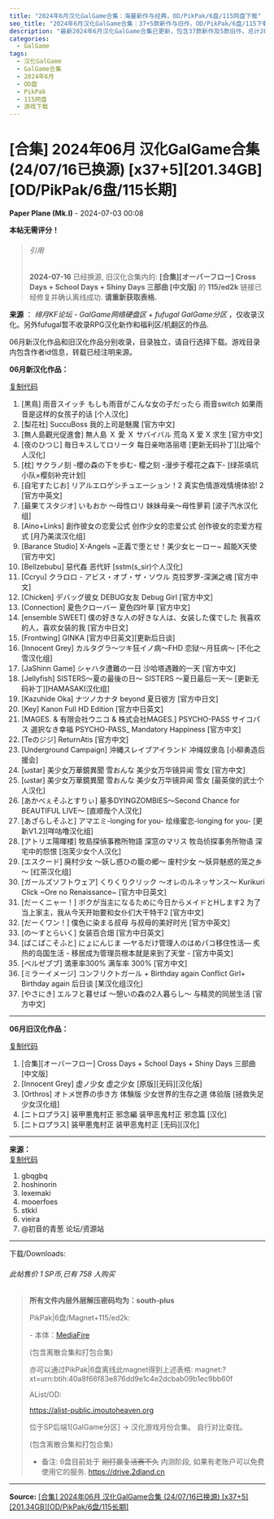 ```yaml
---
title: "2024年6月汉化GalGame合集：海量新作与经典，OD/PikPak/6盘/115网盘下载"
seo_title: "2024年6月汉化GalGame合集：37+5款新作与旧作，OD/PikPak/6盘/115下载"
description: "最新2024年6月汉化GalGame合集已更新，包含37款新作及5款旧作，总计201.34GB。提供OD、PikPak、6盘、115网盘等多种下载方式，方便玩家一站式获取心仪游戏。"
categories:
  - GalGame
tags:
  - 汉化GalGame
  - GalGame合集
  - 2024年6月
  - OD盘
  - PikPak
  - 115网盘
  - 游戏下载
---
```


# [合集] 2024年06月 汉化GalGame合集 (24/07/16已换源) [x37+5][201.34GB][OD/PikPak/6盘/115长期]

**Paper Plane (Mk.I)** - 2024-07-03 00:08

**本帖无需评分！**  
  
  


> ###### 引用
> 
> **2024-07-16** 已经换源, 旧汉化合集内的: **[合集][オーバーフロー] Cross Days + School Days + Shiny Days 三部曲 [中文版]** 的 **115/ed2k** 链接已经修复并确认离线成功. **请重新获取表格.**

  
  
  
**来源** ： _绯月KF论坛 - GalGame网络硬盘区_ \+ _fufugal GalGame分区_ ，仅收录汉化。另外fufugal暂不收录RPG汉化新作和福利区/机翻区的作品.  
  
  
  
  
06月新汉化作品和旧汉化作品分别收录，目录独立，请自行选择下载。游戏目录内包含作者id信息，转载已经注明来源。  
  
  
  
  
**06月新汉化作品：**  
  
[复制代码](javascript:)

  1. [黒鳥] 雨音スイッチ もしも雨音がこんな女の子だったら 雨音switch 如果雨音是这样的女孩子的话 [个人汉化]
  2. [梨花社] SuccuBoss 我的上司是魅魔 [官方中文]
  3. [無人島觀光促進會] 無人島 Ｘ 愛 Ｘ サバイバル 荒岛 X 爱 X 求生 [官方中文]
  4. [夜のひつじ] 毎日キスしてロリータ 每日亲吻洛丽塔 [更新无码补丁][比喵个人汉化]
  5. [枕] サクラノ刻 -櫻の森の下を歩む- 樱之刻 -漫步于樱花之森下- [绿茶填坑小队×樱刻补完计划]
  6. [自宅すたじお] リアルエロゲシチュエーション！2 真实色情游戏情境体验! 2 [官方中英文]
  7. [最果てスタジオ] いもおか 〜母性ロリ 妹妹母亲～母性萝莉 [波子汽水汉化组]
  8. [Aino+Links] 創作彼女の恋愛公式 创作少女的恋爱公式 创作彼女的恋爱方程式 [月乃美滨汉化组]
  9. [Barance Studio] X-Angels ~正義で堕とせ！美少女ヒーロー~ 超能X天使 [官方中文]
  10. [Bellzebubu] 惡代姦 恶代奸 [sstm(s_sir)个人汉化]
  11. [Ccryu] クラロロ - アビス・オブ・ザ・ソウル 克拉罗罗-深渊之魂 [官方中文]
  12. [Chicken] デバッグ彼女 DEBUG女友 Debug Girl [官方中文]
  13. [Connection] 夏色クローバー 夏色四叶草 [官方中文]
  14. [ensemble SWEET] 僕の好きな人の好きな人は、女装した僕でした 我喜欢的人，喜欢女装的我 [官方中日文]
  15. [Frontwing] GINKA [官方中日英文][更新后日谈]
  16. [Innocent Grey] カルタグラ～ツキ狂イノ病～FHD 恋狱～月狂病～ [不化之雪汉化组]
  17. [JaShinn Game] シャハタ遭難の一日 沙哈塔遇難的一天 [官方中文]
  18. [Jellyfish] SISTERS～夏の最後の日～ SISTERS ～夏日最后一天～ [更新无码补丁][HAMASAKI汉化组]
  19. [Kazuhide Oka] ナツノカナタ beyond 夏日彼方 [官方中日文]
  20. [Key] Kanon Full HD Edition [官方中日英文]
  21. [MAGES. & 有限会社ウニコ & 株式会社MAGES.] PSYCHO-PASS サイコパス 選択なき幸福 PSYCHO-PASS_ Mandatory Happiness [官方中文]
  22. [Teのジジ] ReturnAtis [官方中文]
  23. [Underground Campaign] 沖縄スレイブアイランド 冲绳奴隶岛 [小柳勇造后援会]
  24. [ωstar] 美少女万華鏡異聞 雪おんな 美少女万华镜异闻 雪女 [官方中文]
  25. [ωstar] 美少女万華鏡異聞 雪おんな 美少女万华镜异闻 雪女 [最英俊的武士个人汉化]
  26. [あかべぇそふとすりぃ] 墓多DYINGZOMBIES～Second Chance for BEAUTIFUL LIVE～ [直顺哉个人汉化]
  27. [あざらしそふと] アマエミ-longing for you- 绘缘蜜恋-longing for you- [更新V1.2][咩咕噜汉化组]
  28. [アトリエ陽暉楼] 牧島探偵事務所物語 深窓のマリス 牧岛侦探事务所物语 深宅中的怨恨 [泡芙少女个人汉化]
  29. [エスクード] 廃村少女 ～妖し惑ひの籠の郷～ 废村少女 ～妖异魅惑的笼之乡～ [红茶汉化组]
  30. [ガールズソフトウェア] くりくりクリック ～オレのルネッサンス～ Kurikuri Click ~Ore no Renaissance~ [官方中日英文]
  31. [だーくニャー！] ボクが当主になるために今日からメイドとHします2 为了当上家主，我从今天开始要和女仆们大干特干2 [官方中文]
  32. [だーくワン！] 僕色に染まる叔母 与叔母的美好时光 [官方中英文]
  33. [の～すとらいく] 女装百合畑 [官方中日英文]
  34. [ぱこぱこそふと] にょにんじま ―ヤるだけ管理人のはめパコ移住性活― 炙热的岛国生活 - 移居成为管理员根本就是来到了天堂 - [官方中英文]
  35. [ベルゼブブ] 満車率300% 满车率 300% [官方中文]
  36. [ミラーイメージ] コンフリクトガール + Birthday again Conflict Girl+ Birthday again 后日谈 [某汉化组汉化]
  37. [やさにき] エルフと暮せば ～憩いの森の2人暮らし～ 与精灵的同居生活 [官方中文]

  
---  
  
  
  
  
**06月旧汉化作品：**  
  
[复制代码](javascript:)

  1. [合集][オーバーフロー] Cross Days + School Days + Shiny Days 三部曲 [中文版]
  2. [Innocent Grey] 虚ノ少女 虚之少女 [原版][无码][汉化版]
  3. [Orthros] オトメ世界の歩き方 体験版 少女世界的生存之道 体验版 [拯救失足少女汉化组]
  4. [ニトロプラス] 装甲悪鬼村正 邪念編 装甲恶鬼村正 邪念篇 [汉化]
  5. [ニトロプラス] 装甲悪鬼村正 装甲恶鬼村正 [无码][汉化]

  
---  
  
  
  
  
**来源：**  
[复制代码](javascript:)

  1. gbqgbq
  2. hoshinorin
  3. lexemaki
  4. mooerfoes
  5. stkkl
  6. vieira
  7. @初音的青葱 论坛/资源站

  
---  
  
  
  
下载/Downloads:  
  
  
  
  
  


###### 此帖售价 1 SP币,已有 758 人购买

>   
>   
>   
> **所有文件内层外层解压密码均为：south-plus**  
>   
>   
>   
>   
>  PikPak|6盘/Magnet+115/ed2k:  
>   
>   
>  \- 本体：[MediaFire](https://www.mediafire.com/file/daeuiyaaibipfqs/2024%25E5%25B9%25B46%25E6%259C%2588%25E6%25B1%2589%25E5%258C%2596GalGame%25E5%2590%2588%25E9%259B%2586.xlsx/file)  
>   
>   
> (包含离散合集和打包合集)  
>   
>   
> 亦可以通过PikPak|6盘离线此magnet得到上述表格: magnet:?xt=urn:btih:40a8f66f83e876dd9e1c4e2dcbab09b1ec9bb60f  
>   
>   
>   
> AList/OD:  
>   
>   
> <https://alist-public.imoutoheaven.org>  
>   
> 位于SP后端1[GalGame分区] -> 汉化游戏月份合集。 自行对比查找。  
>   
>   
> (包含离散合集和打包合集)  
>   
>   
> * 备注: 6盘目前处于 ~~刚打赢复活赛不久~~ 内测阶段, 如果有老账户可以免费使用它的服务. <https://drive.2dland.cn>  
>   
>   
>   
> 


---

**Source:** [[合集] 2024年06月 汉化GalGame合集 (24/07/16已换源) [x37+5][201.34GB][OD/PikPak/6盘/115长期]](https://www.south-plus.net/read.php?tid-2238261-fpage-6.html)
<script type="application/ld+json">
{
  "@context": "https://schema.org",
  "@type": "VideoGame",
  "name": "2024年06月 汉化GalGame合集 (24/07/16已换源)",
  "alternateName": "[合集] 2024年06月 汉化GalGame合集 (24/07/16已换源) [x37+5][201.34GB][OD/PikPak/6盘/115长期]",
  "description": "本帖无需评分！ > 引用 > > 2024-07-16 已经换源, 旧汉化合集内的: [合集][オーバーフロー] Cross Days + School Days + Shiny Days 三部曲 [中文版] 的 115/ed2k 链接已经修复并确认离线成功. 请重新获取表格. 来源 ： _绯月KF论坛 -...",
  "datePublished": "2025-08-31 17:01:00",
  "author": {
    "@type": "Person",
    "name": "Paper Plane (Mk.I)"
  },
  "operatingSystem": "Windows",
  "applicationCategory": "GameApplication",
  "url": "https://www.south-plus.net/read.php?tid-2238261-fpage-6.html"
}
</script>
